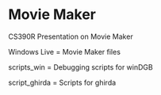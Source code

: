 # Movie Maker
CS390R Presentation on Movie Maker

  
  
Windows Live = Movie Maker files

scripts_win = Debugging scripts for winDGB

script_ghirda = Scripts for ghirda
